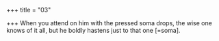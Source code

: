 +++
title = "03"

+++
When you attend on him with the pressed soma drops,
the wise one knows of it all, but he boldly hastens just to that one
[=soma].